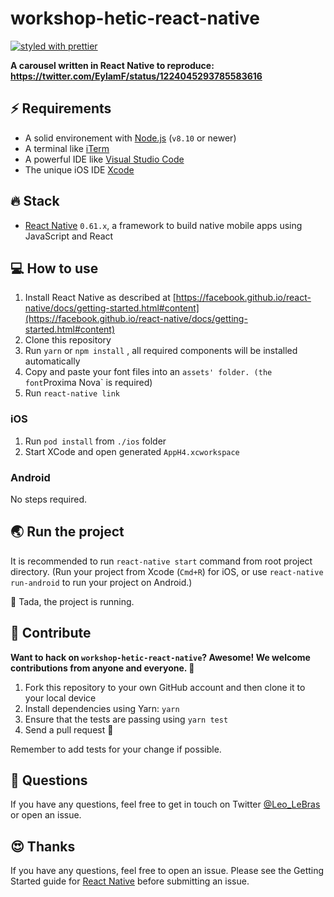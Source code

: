 # workshop-hetic-react-native

[![styled with prettier](https://img.shields.io/badge/styled_with-prettier-ff69b4.svg)](https://github.com/prettier/prettier)

**A carousel written in React Native to reproduce: https://twitter.com/EylamF/status/1224045293785583616**

## ⚡️ Requirements

- A solid environement with [Node.js](https://nodejs.org/en/) (`v8.10` or newer)
- A terminal like [iTerm](https://www.iterm2.com/)
- A powerful IDE like [Visual Studio Code](https://code.visualstudio.com/)
- The unique iOS IDE [Xcode](https://developer.apple.com/xcode/)

## 🔥 Stack

- [React Native](https://facebook.github.io/react-native/) `0.61.x`, a framework to build native mobile apps using JavaScript and React

## 💻 How to use

1. Install React Native as described at [https://facebook.github.io/react-native/docs/getting-started.html#content](https://facebook.github.io/react-native/docs/getting-started.html#content)
2. Clone this repository
3. Run `yarn` or `npm install` , all required components will be installed automatically
4. Copy and paste your font files into an `assets' folder. (the font`Proxima Nova` is required)
5. Run `react-native link`

### iOS

1. Run `pod install` from `./ios` folder
2. Start XCode and open generated `AppH4.xcworkspace`

### Android

No steps required.

## 🌏 Run the project

It is recommended to run `react-native start` command from root project directory.
(Run your project from Xcode (`Cmd+R`) for iOS, or use `react-native run-android` to run your project on Android.)

🥳 Tada, the project is running.

## 🕺 Contribute

**Want to hack on `workshop-hetic-react-native`? Awesome! We welcome contributions from anyone and everyone. :rocket:**

1. Fork this repository to your own GitHub account and then clone it to your local device
2. Install dependencies using Yarn: `yarn`
3. Ensure that the tests are passing using `yarn test`
4. Send a pull request 🙌

Remember to add tests for your change if possible.
️

## 👋 Questions

If you have any questions, feel free to get in touch on Twitter [@Leo_LeBras](https://twitter.com/Leo_LeBras) or open an issue.

## 😍 Thanks

If you have any questions, feel free to open an issue. Please see the Getting Started guide for [React Native](https://facebook.github.io/react-native/) before submitting an issue.
